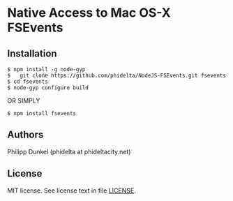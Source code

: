 Native Access to Mac OS-X FSEvents
==================================

[Node.js]: http://nodejs.org/
[Github repo]: https://github.com/phidelta/NodeJS-FSEvents.git
[module site]: https://github.com/phidelta/NodeJS-FSEvents

Installation
------------
	$ npm install -g node-gyp
	$	git clone https://github.com/phidelta/NodeJS-FSEvents.git fsevents
	$ cd fsevents
	$ node-gyp configure build

OR SIMPLY

	$ npm install fsevents

Authors
-------
Philipp Dunkel (phidelta at phideltacity.net)

License
-------

MIT license. See license text in file [LICENSE](https://github.com/phidelta/NodeJS-FSEvents/blob/master/LICENSE).
